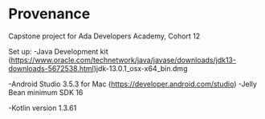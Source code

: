# Provenance
Capstone project for Ada Developers Academy, Cohort 12

Set up:
  -Java Development kit (https://www.oracle.com/technetwork/java/javase/downloads/jdk13-downloads-5672538.html)jdk-13.0.1_osx-x64_bin.dmg

  -Android Studio 3.5.3 for Mac (https://developer.android.com/studio)
  -Jelly Bean minimum SDK 16

  -Kotlin version 1.3.61
